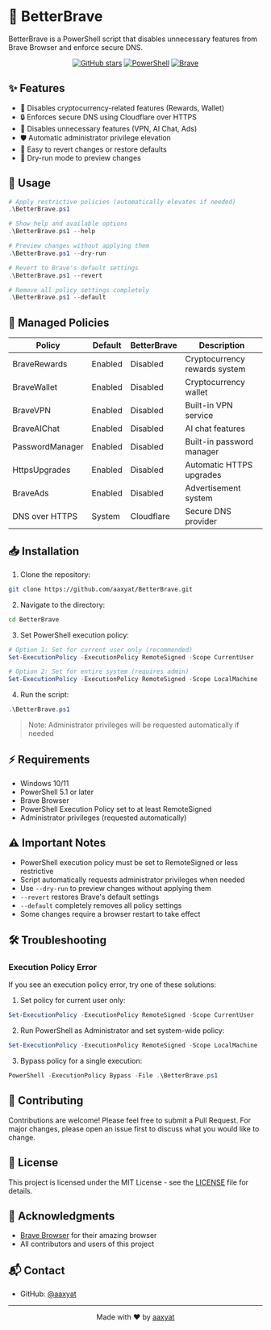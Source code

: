 # 🦁 BetterBrave

BetterBrave is a PowerShell script that disables unnecessary features from Brave Browser and enforce secure DNS.

<div align="center">


[![GitHub stars](https://img.shields.io/github/stars/aaxyat/BetterBrave)](https://github.com/aaxyat/BetterBrave/stargazers)
[![PowerShell](https://img.shields.io/badge/PowerShell-%235391FE.svg?style=flat&logo=powershell&logoColor=white)](https://learn.microsoft.com/en-us/powershell/)
[![Brave](https://img.shields.io/badge/Brave-FB542B?style=flat&logo=Brave&logoColor=white)](https://brave.com/)

</div>

## ✨ Features

- 🚫 Disables cryptocurrency-related features (Rewards, Wallet)
- 🔒 Enforces secure DNS using Cloudflare over HTTPS 
- 🎯 Disables unnecessary features (VPN, AI Chat, Ads)
- 🛡️ Automatic administrator privilege elevation
- 🔄 Easy to revert changes or restore defaults
- 🧪 Dry-run mode to preview changes

## 🚀 Usage

```powershell
# Apply restrictive policies (automatically elevates if needed)
.\BetterBrave.ps1

# Show help and available options
.\BetterBrave.ps1 --help

# Preview changes without applying them
.\BetterBrave.ps1 --dry-run

# Revert to Brave's default settings
.\BetterBrave.ps1 --revert

# Remove all policy settings completely
.\BetterBrave.ps1 --default
```

## 🔧 Managed Policies

| Policy | Default | BetterBrave | Description |
|--------|---------|-------------|-------------|
| BraveRewards | Enabled | Disabled | Cryptocurrency rewards system |
| BraveWallet | Enabled | Disabled | Cryptocurrency wallet |
| BraveVPN | Enabled | Disabled | Built-in VPN service |
| BraveAIChat | Enabled | Disabled | AI chat features |
| PasswordManager | Enabled | Disabled | Built-in password manager |
| HttpsUpgrades | Enabled | Disabled | Automatic HTTPS upgrades |
| BraveAds | Enabled | Disabled | Advertisement system |
| DNS over HTTPS | System | Cloudflare | Secure DNS provider |

## 📥 Installation

1. Clone the repository:
```bash
git clone https://github.com/aaxyat/BetterBrave.git
```

2. Navigate to the directory:
```bash
cd BetterBrave
```

3. Set PowerShell execution policy:
```powershell
# Option 1: Set for current user only (recommended)
Set-ExecutionPolicy -ExecutionPolicy RemoteSigned -Scope CurrentUser

# Option 2: Set for entire system (requires admin)
Set-ExecutionPolicy -ExecutionPolicy RemoteSigned -Scope LocalMachine
```

4. Run the script:
```powershell
.\BetterBrave.ps1
```
> Note: Administrator privileges will be requested automatically if needed

## ⚡ Requirements

- Windows 10/11
- PowerShell 5.1 or later
- Brave Browser
- PowerShell Execution Policy set to at least RemoteSigned
- Administrator privileges (requested automatically)

## ⚠️ Important Notes

- PowerShell execution policy must be set to RemoteSigned or less restrictive
- Script automatically requests administrator privileges when needed
- Use `--dry-run` to preview changes without applying them
- `--revert` restores Brave's default settings
- `--default` completely removes all policy settings
- Some changes require a browser restart to take effect

## 🛠️ Troubleshooting

### Execution Policy Error
If you see an execution policy error, try one of these solutions:

1. Set policy for current user only:
```powershell
Set-ExecutionPolicy -ExecutionPolicy RemoteSigned -Scope CurrentUser
```

2. Run PowerShell as Administrator and set system-wide policy:
```powershell
Set-ExecutionPolicy -ExecutionPolicy RemoteSigned -Scope LocalMachine
```

3. Bypass policy for a single execution:
```powershell
PowerShell -ExecutionPolicy Bypass -File .\BetterBrave.ps1
```

## 🤝 Contributing

Contributions are welcome! Please feel free to submit a Pull Request. For major changes, please open an issue first to discuss what you would like to change.

## 📄 License

This project is licensed under the MIT License - see the [LICENSE](LICENSE) file for details.

## 🙏 Acknowledgments

- [Brave Browser](https://brave.com) for their amazing browser
- All contributors and users of this project

## 📬 Contact

- GitHub: [@aaxyat](https://github.com/aaxyat)

---
<div align="center">
Made with ❤️ by <a href="https://github.com/aaxyat">aaxyat</a>
</div>
